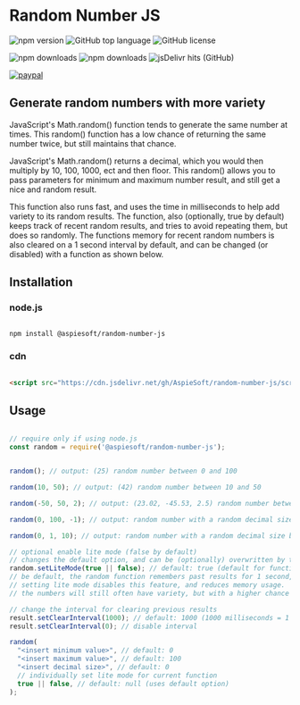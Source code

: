 # Random Number JS

![npm version](https://img.shields.io/npm/v/@aspiesoft/random-number-js)
![GitHub top language](https://img.shields.io/github/languages/top/aspiesoft/random-number-js)
![GitHub license](https://img.shields.io/github/license/aspiesoft/random-number-js)

![npm downloads](https://img.shields.io/npm/dw/@aspiesoft/random-number-js)
![npm downloads](https://img.shields.io/npm/dm/@aspiesoft/random-number-js)
![jsDelivr hits (GitHub)](https://img.shields.io/jsdelivr/gh/hm/aspiesoft/random-number-js)

[![paypal](https://img.shields.io/badge/buy%20me%20a%20coffee-paypal-blue)](https://buymeacoffee.aspiesoft.com/)

## Generate random numbers with more variety

JavaScript's Math.random() function tends to generate the same number at times.
This random() function has a low chance of returning the same number twice, but still maintains that chance.

JavaScript's Math.random() returns a decimal, which you would then multiply by 10, 100, 1000, ect and then floor.
This random() allows you to pass parameters for minimum and maximum number result, and still get a nice and random result.

This function also runs fast, and uses the time in milliseconds to help add variety to its random results.
The function, also (optionally, true by default) keeps track of recent random results, and tries to avoid repeating them, but does so randomly.
The functions memory for recent random numbers is also cleared on a 1 second interval by default, and can be changed (or disabled) with a function as shown below.

## Installation

### node.js

```shell script

npm install @aspiesoft/random-number-js

```

### cdn

```html

<script src="https://cdn.jsdelivr.net/gh/AspieSoft/random-number-js/script.min.js"></script>

```

## Usage

```JavaScript

// require only if using node.js
const random = require('@aspiesoft/random-number-js');


random(); // output: (25) random number between 0 and 100

random(10, 50); // output: (42) random number between 10 and 50

random(-50, 50, 2); // output: (23.02, -45.53, 2.5) random number between -50 and 50

random(0, 100, -1); // output: random number with a random decimal size between 0 and 10

random(0, 1, 10); // output: random number with a random decimal size between 0 and e^10

// optional enable lite mode (false by default)
// changes the default option, and can be (optionally) overwritten by the function
random.setLiteMode(true || false); // default: true (default for function attr, Not for the option)
// be default, the random function remembers past results for 1 second, and avoids repeating them.
// setting lite mode disables this feature, and reduces memory usage.
// the numbers will still often have variety, but with a higher chance of repeats

// change the interval for clearing previous results
result.setClearInterval(1000); // default: 1000 (1000 milliseconds = 1 second)
result.setClearInterval(0); // disable interval

random(
  "<insert minimum value>", // default: 0
  "<insert maximum value>", // default: 100
  "<insert decimal size>", // default: 0
  // individually set lite mode for current function
  true || false, // default: null (uses default option)
);

```
